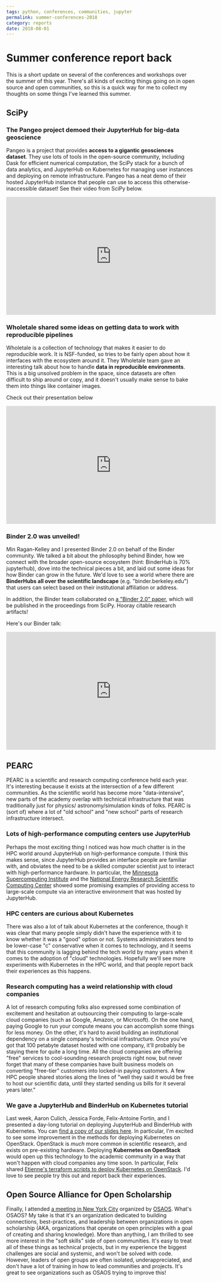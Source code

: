 ```yaml
---
tags: python, conferences, communities, jupyter
permalink: summer-conferences-2018
category: reports
date: 2018-08-01
---
```


# Summer conference report back

This is a short update on several of the conferences and workshops over the
summer of this year. There's all kinds of exciting things going on in open
source and open communities, so this is a quick way for me to collect my
thoughts on some things I've learned this summer.

## SciPy

### The Pangeo project demoed their JupyterHub for big-data geoscience

Pangeo is a project that provides
**access to a gigantic geosciences dataset**. They use lots of tools in the
open-source community, including Dask for efficient numerical computation,
the SciPy stack for a bunch of data analytics, and JupyterHub on
Kubernetes for managing user instances and deploying on remote infrastructure.
Pangeo has a neat demo of their hosted JupyterHub instance that people can use
to access this otherwise-inaccessible dataset! See their video from SciPy below.

<iframe width="560" height="315" src="https://www.youtube.com/embed/2rgD5AJsAbE" frameborder="0" allow="autoplay; encrypted-media" allowfullscreen></iframe>

### Wholetale shared some ideas on getting data to work with reproducible pipelines

Wholetale is a collection
of technology that makes it easier to do reproducible work. It is NSF-funded,
so tries to be fairly open about how it interfaces with the ecosystem around it.
They Wholetale team gave an interesting talk about how to handle **data in
reproducible environments**. This is a big unsolved problem in the space, since
datasets are often difficult to ship around or copy, and it doesn't usually make
sense to bake them into things like container images.

Check out their presentation below

<iframe width="560" height="315" src="https://www.youtube.com/embed/X0UX4bW_4w0" frameborder="0" allow="autoplay; encrypted-media" allowfullscreen></iframe>

### Binder 2.0 was unveiled!

Min Ragan-Kelley and I presented Binder 2.0 on
behalf of the Binder community. We talked a bit about the philosophy behind Binder,
how we connect with the broader open-source ecosystem (hint: BinderHub is 70% jupyterhub),
dove into the technical pieces a bit, and laid out some ideas for how Binder can
grow in the future. We'd love to see a world where there are **BinderHubs all over
the scientific landscape** (e.g. "binder.berkeley.edu") that users can select based
on their institutional affiliation or address.

In addition, the Binder team collaborated on [a "Binder 2.0"
paper](https://github.com/scipy-conference/scipy_proceedings/pull/386),
which will be published in the proceedings from SciPy. Hooray citable
research artifacts!

Here's our Binder talk:

<iframe width="560" height="315" src="https://www.youtube.com/embed/KcC0W5LP9GM" frameborder="0" allow="autoplay; encrypted-media" allowfullscreen></iframe>

## PEARC

PEARC is a scientific and research computing conference held each year. It's
interesting because it exists at the intersection of a few different communities.
As the scientific world has become more "data-intensive", new parts of the academy
overlap with technical infrastructure that was traditionally just for physics/
astronomy/simulation kinds of folks. PEARC is (sort of) where a lot of "old school"
and "new school" parts of research infrastructure intersect.

### Lots of high-performance computing centers use JupyterHub

Perhaps the most exciting thing I noticed was how much chatter is in the HPC
world around JupyterHub on high-performance compute. I think this makes sense,
since JupyterHub provides an interface people are familiar with, and obviates
the need to be a skilled computer scientist just to interact with high-performance
hardware.  In particular, the [Minnesota Supercomputing Institute](https://www.msi.umn.edu/)
and the [National Energy Research Scientific Computing Center](http://www.nersc.gov/)
showed some promising examples of providing access to large-scale compute via an
interactive environment that was hosted by JupyterHub.

### HPC centers are curious about Kubernetes

There was also a lot of talk about Kubernetes at the conference, though it was
clear that many people simply didn't have the experience with it to know whether
it was a "good" option or not. Systems administrators tend to be lower-case "c"
conservative when it comes to technology, and it seems that this community
is lagging behind the tech world by many years when it comes to the adoption
of "cloud" technologies. Hopefully we'll see more experiments with Kubernetes
in the HPC world, and that people report back their experiences as this happens.

### Research computing has a weird relationship with cloud companies

A lot of research computing folks also expressed some combination of excitement
and hesitation at outsourcing their computing to large-scale cloud companies
(such as Google, Amazon, or Microsoft). On the one hand, paying Google to
run your compute means you can accomplish some things for less money. On the other,
it's hard to avoid building an institutional dependency on a single company's
technical infrastructure. Once you've got that 100 petabyte dataset hosted with
one company, it'll probably be staying there for quite a long time. All the cloud
companies are offering "free" services to cool-sounding research projects right now,
but never forget that many of these companies have built business models on converting
"free-tier" customers into locked-in paying customers. A few HPC people shared
stories along the lines of "well they said it would be free to host our scientific
data, until they started sending us bills for it several years later."

### We gave a JupyterHub and BinderHub on Kubernetes tutorial

Last week, Aaron Culich, Jessica Forde, Felix-Antoine Fortin, and I presented a
day-long tutorial on deploying JupyterHub and BinderHub with Kubernetes. You can
[find a copy of our slides here](https://bit.ly/pearc-2018-jhub). In particular, I'm
excited to see some improvement in the methods for deploying Kubernetes on
OpenStack. OpenStack is *much* more common in scientific research, and exists
on pre-existing hardware. Deploying **Kubernetes on OpenStack** would open up this
technology to the academic community in a way that won't happen with cloud
companies any time soon. In particular, Felix shared [Etienne's terraform scripts
to deploy Kubernetes on OpenStack](https://github.com/etiennedub/terraform-binderhub).
I'd love to see people try this out and report back their experiences.

## Open Source Alliance for Open Scholarship

Finally, I attended [a meeting in New York
City](https://osaos.org/convening-the-community-looking-towards-the-future/) organized
by [OSAOS](https://osaos.org/about-us/). What's OSAOS? My take is that it's an
organization dedicated to building connections, best-practices, and leadership
between organizations in open scholarship (AKA, organizations that operate on
open principles with a goal of creating and sharing knowledge). More than anything,
I am thrilled to see more interest in the "soft skills" side of open communities.
It's easy to treat all of these things as technical projects, but in my experience
the biggest challenges are social and systemic, and won't be solved with code.
However, leaders of open groups are often isolated, underappreciated, and don't
have a lot of training in how to lead communities and projects. It's great to see
organizations such as OSAOS trying to improve this!
